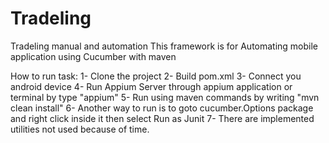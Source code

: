 # Tradeling
Tradeling manual and automation
This framework is for Automating mobile application using Cucumber with maven

How to run task:
1- Clone the project
2- Build pom.xml
3- Connect you android device
4- Run Appium Server through appium application or terminal by type "appium"
5- Run using maven commands by writing "mvn clean install"
6- Another way to run is to goto cucumber.Options package and right click inside it then select Run as Junit
7- There are implemented utilities not used because of time.
